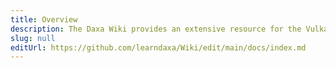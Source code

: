 ```yaml
---
title: Overview
description: The Daxa Wiki provides an extensive resource for the Vulkan abstraction Layer Daxa and is meant as a reference for developers using it.
slug: null
editUrl: https://github.com/learndaxa/Wiki/edit/main/docs/index.md
---
```

